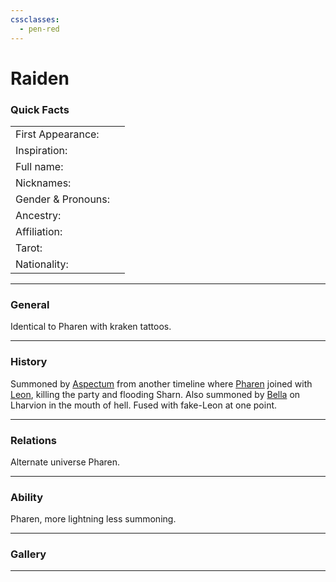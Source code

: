 ```yaml
---
cssclasses:
  - pen-red
---
```

<link rel="stylesheet" href="https://cdn.jsdelivr.net/npm/rpg-awesome@latest/css/rpg-awesome.min.css">
<link rel="stylesheet" href="https://cdn.jsdelivr.net/npm/remixicon@4.5.0/fonts/remixicon.min.css"> 

# Raiden
### Quick Facts

|                    |     |
| ------------------ | --- |
| First Appearance:  |     |
| Inspiration:          |     |
| Full name:         |     |
| Nicknames:         |     |
| Gender & Pronouns: |     |
| Ancestry:          |     |
| Affiliation:       |     |
| Tarot:             |     |
| Nationality:       |     |
***
### General <i class="ri-checkbox-blank-line"></i>
Identical to Pharen with kraken tattoos.

***
### History <i class="ri-history-line"></i>
Summoned by [Aspectum](Aspectum.md) from another timeline where [Pharen](-Player/Pharen.md) joined with 
[Leon](Leon.md), killing the party and flooding Sharn. Also summoned by 
[Bella](Bella.md) on Lharvion in the mouth of hell.
Fused with fake-Leon at one point.

***
### Relations <i class="ri-user-line"></i>
Alternate universe Pharen.

***
### Ability <i class="ri-star-line"></i>
Pharen, more lightning less summoning.

***
### Gallery <i class="ri-image-line"></i>

***

